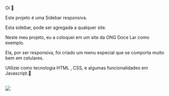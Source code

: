 <p> Oi 👋<p/>
<p> Este projeto é uma Sidebar responsiva.<p/>
<p> Esta sidebar, pode ser agregada a qualquer site.
<p> Neste meu projeto, eu a coloquei em um site da ONG Doce Lar como exemplo.<p/> 
<p> Ela, por ser responsiva, foi criado um menu especial que se comporta muito bem em celulares.
<p> <p/>
<p> Utilizei como tecnologia HTML , CSS, e algumas funcionalidades em Javascript.🚀<p/>
<br>
<img src='assets/img/.png '>
